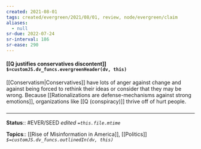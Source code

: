 ```yaml
---
created: 2021-08-01
tags: created/evergreen/2021/08/01, review, node/evergreen/claim
aliases:
  - null
sr-due: 2022-07-24
sr-interval: 186
sr-ease: 290
---
```


#### [[Q justifies conservatives discontent]] `$=customJS.dv_funcs.evergreenHeader(dv, this)`

[[Conservatism|Conservatives]] have lots of anger against change and against being forced to rethink their ideas or consider that they may be wrong. Because [[Rationalizations are defense-mechanisms against strong emotions]], organizations like [[Q (conspiracy)]] thrive off of hurt people.

### <hr class="footnote"/>

**Status**:: #EVER/SEED 
*edited `=this.file.mtime`*

**Topics**:: [[Rise of Misinformation in America]], [[Politics]]
*`$=customJS.dv_funcs.outlinedIn(dv, this)`*

